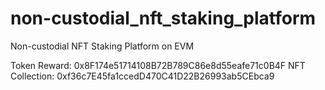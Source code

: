 # non-custodial_nft_staking_platform
Non-custodial NFT Staking Platform on EVM

Token Reward: 0x8F174e51714108B72B789C86e8d55eafe71c0B4F
NFT Collection: 0xf36c7E45fa1ccedD470C41D22B26993ab5CEbca9
